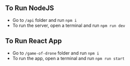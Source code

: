 ## To Run NodeJS

- Go to `/api` folder and run `npm i`
- To run the server, open a terminal and run `npm run dev`

## To Run React App
- Go to `/game-of-drone` folder and run `npm i`
- To run the app, open a terminal and run `npm run start`